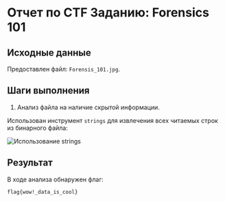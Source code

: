 # Отчет по CTF Заданию: Forensics 101

## Исходные данные
Предоставлен файл: `Forensis_101.jpg`.

## Шаги выполнения
1. Анализ файла на наличие скрытой информации.

Использован инструмент `strings` для извлечения всех читаемых строк из бинарного файла:

![Использование strings](imaegs/screen.png)


## Результат

В ходе анализа обнаружен флаг:

`flag{wow!_data_is_cool}`
